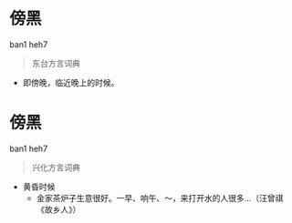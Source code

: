 # 傍黑
ban1 heh7
> 东台方言词典
- 即傍晚，临近晚上的时候。

# 傍黑
ban1 heh7
> 兴化方言词典
- 黄昏时候
  - 金家茶炉子生意很好。一早、响午、～，来打开水的人很多…（汪曾祺《故乡人》）
